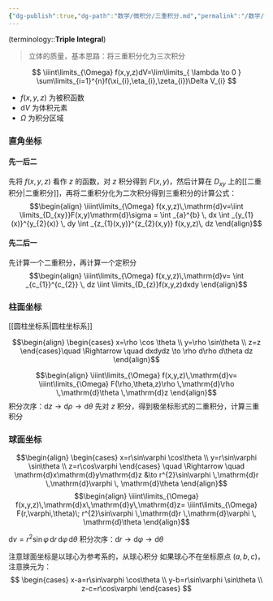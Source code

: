 ```yaml
---
{"dg-publish":true,"dg-path":"数学/微积分/三重积分.md","permalink":"/数学/微积分/三重积分/","dgPassFrontmatter":true,"noteIcon":"","created":"2024-05-21T15:20:27.889+08:00","updated":"2025-03-20T23:45:02.436+08:00"}
---
```



(terminology::**Triple Integral**)
>立体的质量，基本思路：将三重积分化为三次积分

$$
\iiint\limits_{\Omega} f(x,y,z)dV=\lim\limits_{ \lambda \to 0 } \sum\limits_{i=1}^{n}f(\xi_{i},\eta_{i},\zeta_{i})\Delta V_{i}
$$
-  $f(x,y,z)$ 为被积函数
-  $\mathrm{d}V$ 为体积元素
-  $\Omega$ 为积分区域


### 直角坐标
#### 先一后二
先将 $f (x,y,z)$ 看作 $z$ 的函数，对 $z$ 积分得到 $F(x,y)$，然后计算在 $D_{xy}$ 上的[[二重积分\|二重积分]]，再将二重积分化为二次积分得到三重积分的计算公式：
$$\begin{align}
\iiint\limits_{\Omega} f(x,y,z)\,\mathrm{d}v=\iint \limits_{D_{xy}}F(x,y)\mathrm{d}\sigma = \int _{a}^{b} \, dx \int _{y_{1}(x)}^{y_{2}(x)} \, dy \int _{z_{1}(x,y)}^{z_{2}(x,y)} f(x,y,z)\, dz   
\end{align}$$
#### 先二后一
先计算一个二重积分，再计算一个定积分
$$\begin{align}
\iiint\limits_{\Omega} f(x,y,z)\,\mathrm{d}v= \int _{c_{1}}^{c_{2}} \, dz \iint \limits_{D_{z}}f(x,y,z)dxdy
\end{align}$$


### 柱面坐标
[[圆柱坐标系\|圆柱坐标系]]

$$\begin{align}
\begin{cases}
x=\rho \cos \theta  \\
y=\rho \sin\theta  \\
z=z
\end{cases}\quad  \Rightarrow \quad dxdydz \to  \rho d\rho d\theta  dz
\end{align}$$

$$\begin{align}
\iiint\limits_{\Omega} f(x,y,z)\,\mathrm{d}v= \iiint\limits_{\Omega} F(\rho,\theta,z)\rho \,\mathrm{d}\rho \,\mathrm{d}\theta \,\mathrm{d}z
\end{align}$$
积分次序：$\mathrm{d}z \to \mathrm{d}\rho \to \mathrm{d}\theta$
先对 $z$ 积分，得到极坐标形式的二重积分，计算三重积分

### 球面坐标
$$\begin{align}
\begin{cases}
x=r\sin\varphi \cos\theta  \\
y=r\sin\varphi \sin\theta  \\
z=r\cos\varphi 
\end{cases} \quad  \Rightarrow \quad  \mathrm{d}x\mathrm{d}y\mathrm{d}z &\to  r^{2}\sin\varphi \,\mathrm{d}r \,\mathrm{d}\varphi \, \mathrm{d}\theta
\end{align}$$
$$\begin{align}
\iiint\limits_{\Omega} f(x,y,z)\,\mathrm{d}x\,\mathrm{d}y\,\mathrm{d}z= \iiint\limits_{\Omega} F(r,\varphi,\theta)\; r^{2}\sin\varphi \,\mathrm{d}r \,\mathrm{d}\varphi \, \mathrm{d}\theta
\end{align}$$

$\mathrm{d}v=r^{2}\sin\varphi \,\mathrm{d}r \,\mathrm{d}\varphi \, \mathrm{d}\theta$
积分次序：$\mathrm{d}r \to \mathrm{d}\varphi \to \mathrm{d}\theta$

注意球面坐标是以球心为参考系的，从球心积分
如果球心不在坐标原点 $(a,b,c)$，注意换元为：
$$
\begin{cases}
x-a=r\sin\varphi \cos\theta  \\
y-b=r\sin\varphi \sin\theta  \\
z-c=r\cos\varphi 
\end{cases}
$$

